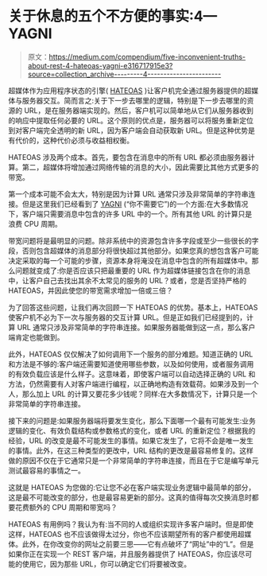 # 关于休息的五个不方便的事实:4—YAGNI

> 原文：<https://medium.com/compendium/five-inconvenient-truths-about-rest-4-hateoas-yagni-e316717915e3?source=collection_archive---------4----------------------->

超媒体作为应用程序状态的引擎( [HATEOAS](https://en.wikipedia.org/wiki/HATEOAS) )让客户机完全通过服务器提供的超媒体与服务器交互。简而言之:关于下一步去哪里的逻辑，特别是下一步去哪里的资源的 URL，是在服务器端实现的。然后，客户机可以简单地从它们从服务器收到的响应中提取任何必要的 URL。这个原则的优点是，服务器可以将服务重新定位到对客户端完全透明的新 URL，因为客户端会自动获取新 URL。但是这种优势是有代价的，这种代价必须与收益相权衡。

HATEOAS 涉及两个成本。首先，要包含在消息中的所有 URL 都必须由服务器计算。第二，超媒体将增加通过网络传输的消息的大小，因此需要比其他方式更多的带宽。

第一个成本可能不会太大，特别是因为计算 URL 通常只涉及非常简单的字符串连接。但是这里我们已经看到了 [YAGNI](https://en.wikipedia.org/wiki/You_aren't_gonna_need_it) (“你不需要它”)的一个方面:在大多数情况下，客户端只需要消息中包含的许多 URL 中的一个。所有其他 URL 的计算只是浪费 CPU 周期。

带宽问题将是最明显的问题。除非系统中的资源包含许多字段或至少一些很长的字段，否则包含超媒体的消息部分将很快超过其他部分。如果您真的想包含客户可能决定采取的每一个可能的步骤，资源本身将淹没在消息中包含的所有超媒体中。那么问题就变成了:你是否应该只把最重要的 URL 作为超媒体链接包含在你的消息中，让客户自己去找出其余不太常见的服务的 URL？或者，您是否坚持严格的 HATEOAS，并因此使您的带宽需求增加一倍或三倍？

为了回答这些问题，让我们再次回顾一下 HATEOAS 的优势。基本上，HATEOAS 使客户机不必为下一次与服务器的交互计算 URL。但是正如我们已经提到的，计算 URL 通常只涉及非常简单的字符串连接。如果服务器能做到这一点，那么客户端肯定也能做到。

此外，HATEOAS 仅仅解决了如何调用下一个服务的部分难题。知道正确的 URL 和方法是不够的:客户端还需要知道使用哪些参数，以及如何使用，或者服务调用的有效负载应该是什么样子。这意味着，即使客户端可以自动选择正确的 URL 和方法，仍然需要有人对客户端进行编程，以正确地构造有效载荷。如果涉及到一个人，那么加上 URL 的计算又要花多少钱呢？同样:在大多数情况下，计算只是一个非常简单的字符串连接。

接下来的问题是:如果服务器端将要发生变化，那么下面哪一个最有可能发生:业务逻辑的变化、有效负载结构或参数格式的变化，或者 URL 的重新定位？根据我的经验，URL 的改变是最不可能发生的事情。如果它发生了，它将不会是唯一发生的事情。此外，在这三种类型的更改中，URL 结构的更改是最容易修复的。这样做的原因不仅在于它通常只是一个非常简单的字符串连接，而且在于它是编写单元测试最容易的事情之一。

这就是 HATEOAS 为您做的:它让您不必在客户端实现业务逻辑中最简单的部分，这是最不可能改变的部分，也是最容易更新的部分。这真的值得每次交换消息时都要花费额外的 CPU 周期和带宽吗？

HATEOAS 有用例吗？我认为有:当不同的人或组织实现许多客户端时。但是即使这样，HATEOAS 也不应该做得太过分，你也不应该期望所有的客户都使用超媒体。此外，在你改变你的网址之前要三思——它有点破坏了“网址”中的“L”。但是如果你正在实现一个 REST 客户端，并且服务器提供了 HATEOAS，你应该尽可能的使用它，因为那些 URL，你可以确定它们将要被改变。